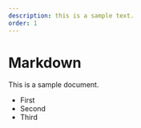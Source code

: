 ```yaml
---
description: this is a sample text.
order: 1
---
```


# Markdown

This is a sample document.

* First
* Second
* Third
